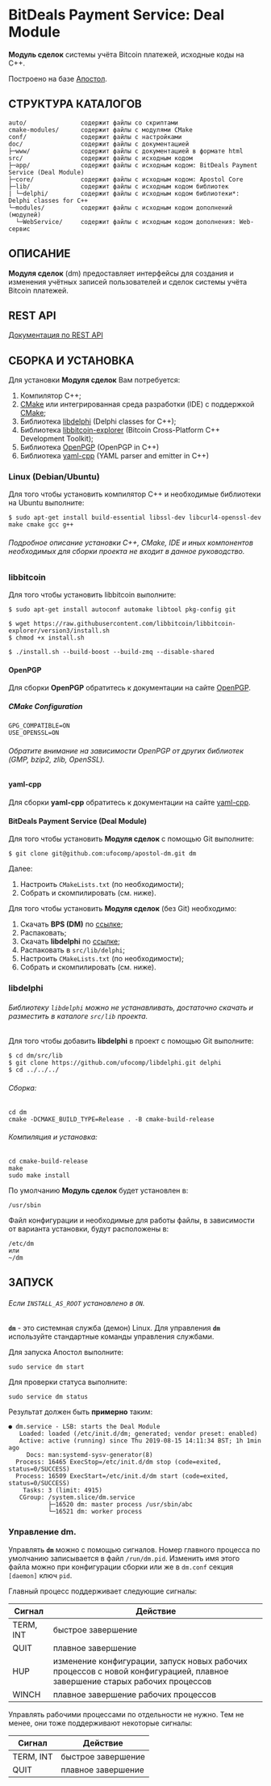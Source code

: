 # BitDeals Payment Service: Deal Module

**Модуль сделок** системы учёта Bitcoin платежей, исходные коды на C++.

Построено на базе [Апостол](https://github.com/ufocomp/apostol).

СТРУКТУРА КАТАЛОГОВ
-
    auto/               содержит файлы со скриптами
    cmake-modules/      содержит файлы с модулями CMake
    conf/               содержит файлы с настройками
    doc/                содержит файлы с документацией
    ├─www/              содержит файлы с документацией в формате html
    src/                содержит файлы с исходным кодом
    ├─app/              содержит файлы с исходным кодом: BitDeals Payment Service (Deal Module)
    ├─core/             содержит файлы с исходным кодом: Apostol Core
    ├─lib/              содержит файлы с исходным кодом библиотек
    | └─delphi/         содержит файлы с исходным кодом библиотеки*: Delphi classes for C++
    └─modules/          содержит файлы с исходным кодом дополнений (модулей)
      └─WebService/     содержит файлы с исходным кодом дополнения: Web-сервис

ОПИСАНИЕ
-

**Модуля сделок** (dm) предоставляет интерфейсы для создания и изменения учётных записей пользователей и сделок системы учёта Bitcoin платежей.

REST API
-

[Документация по REST API](./doc/REST-API-ru.md)

СБОРКА И УСТАНОВКА
-
Для установки **Модуля сделок** Вам потребуется:

1. Компилятор C++;
1. [CMake](https://cmake.org) или интегрированная среда разработки (IDE) с поддержкой [CMake](https://cmake.org);
1. Библиотека [libdelphi](https://github.com/ufocomp/libdelphi) (Delphi classes for C++);
1. Библиотека [libbitcoin-explorer](https://github.com/libbitcoin/libbitcoin-explorer/tree/version3) (Bitcoin Cross-Platform C++ Development Toolkit);
1. Библиотека [OpenPGP](https://github.com/calccrypto/OpenPGP) (OpenPGP in C++)
1. Библиотека [yaml-cpp](https://github.com/jbeder/yaml-cpp) (YAML parser and emitter in C++)

### Linux (Debian/Ubuntu)

Для того чтобы установить компилятор C++ и необходимые библиотеки на Ubuntu выполните:
~~~
$ sudo apt-get install build-essential libssl-dev libcurl4-openssl-dev make cmake gcc g++
~~~

###### Подробное описание установки C++, CMake, IDE и иных компонентов необходимых для сборки проекта не входит в данное руководство. 

### libbitcoin

Для того чтобы установить libbitcoin выполните:
~~~
$ sudo apt-get install autoconf automake libtool pkg-config git
~~~
~~~
$ wget https://raw.githubusercontent.com/libbitcoin/libbitcoin-explorer/version3/install.sh
$ chmod +x install.sh
~~~
~~~
$ ./install.sh --build-boost --build-zmq --disable-shared
~~~

#### OpenPGP

Для сборки **OpenPGP** обратитесь к документации на сайте [OpenPGP](https://github.com/calccrypto/OpenPGP).

##### CMake Configuration
~~~
GPG_COMPATIBLE=ON
USE_OPENSSL=ON
~~~

###### Обратите внимание на зависимости OpenPGP от других библиотек (GMP, bzip2, zlib, OpenSSL).

#### yaml-cpp

Для сборки **yaml-cpp** обратитесь к документации на сайте [yaml-cpp](https://github.com/jbeder/yaml-cpp).

#### BitDeals Payment Service (Deal Module)

Для того чтобы установить **Модуля сделок** с помощью Git выполните:
~~~
$ git clone git@github.com:ufocomp/apostol-dm.git dm
~~~
Далее:
1. Настроить `CMakeLists.txt` (по необходимости);
1. Собрать и скомпилировать (см. ниже).

Для того чтобы установить **Модуля сделок** (без Git) необходимо:

1. Скачать **BPS (DM)** по [ссылке](https://github.com/ufocomp/apostol-dm/archive/master.zip);
1. Распаковать;
1. Скачать **libdelphi** по [ссылке](https://github.com/ufocomp/libdelphi/archive/master.zip);
1. Распаковать в `src/lib/delphi`;
1. Настроить `CMakeLists.txt` (по необходимости);
1. Собрать и скомпилировать (см. ниже).

### libdelphi

###### Библиотеку `libdelphi` можно не устанавливать, достаточно скачать и разместить в каталоге `src/lib` проекта.

Для того чтобы добавить **libdelphi** в проект с помощью Git выполните:
~~~
$ cd dm/src/lib
$ git clone https://github.com/ufocomp/libdelphi.git delphi
$ cd ../../../
~~~

###### Сборка:
~~~
cd dm
cmake -DCMAKE_BUILD_TYPE=Release . -B cmake-build-release
~~~

###### Компиляция и установка:
~~~
cd cmake-build-release
make
sudo make install
~~~

По умолчанию **Модуль сделок** будет установлен в:
~~~
/usr/sbin
~~~

Файл конфигурации и необходимые для работы файлы, в зависимости от варианта установки, будут расположены в: 
~~~
/etc/dm
или
~/dm
~~~

ЗАПУСК 
-
###### Если `INSTALL_AS_ROOT` установлено в `ON`.

**`dm`** - это системная служба (демон) Linux. 
Для управления **`dm`** используйте стандартные команды управления службами.

Для запуска Апостол выполните:
~~~
sudo service dm start
~~~

Для проверки статуса выполните:
~~~
sudo service dm status
~~~

Результат должен быть **примерно** таким:
~~~
● dm.service - LSB: starts the Deal Module
   Loaded: loaded (/etc/init.d/dm; generated; vendor preset: enabled)
   Active: active (running) since Thu 2019-08-15 14:11:34 BST; 1h 1min ago
     Docs: man:systemd-sysv-generator(8)
  Process: 16465 ExecStop=/etc/init.d/dm stop (code=exited, status=0/SUCCESS)
  Process: 16509 ExecStart=/etc/init.d/dm start (code=exited, status=0/SUCCESS)
    Tasks: 3 (limit: 4915)
   CGroup: /system.slice/dm.service
           ├─16520 dm: master process /usr/sbin/abc
           └─16521 dm: worker process
~~~

### **Управление dm**.

Управлять **`dm`** можно с помощью сигналов.
Номер главного процесса по умолчанию записывается в файл `/run/dm.pid`. 
Изменить имя этого файла можно при конфигурации сборки или же в `dm.conf` секция `[daemon]` ключ `pid`. 

Главный процесс поддерживает следующие сигналы:

|Сигнал   |Действие          |
|---------|------------------|
|TERM, INT|быстрое завершение|
|QUIT     |плавное завершение|
|HUP	  |изменение конфигурации, запуск новых рабочих процессов с новой конфигурацией, плавное завершение старых рабочих процессов|
|WINCH    |плавное завершение рабочих процессов|	

Управлять рабочими процессами по отдельности не нужно. Тем не менее, они тоже поддерживают некоторые сигналы:

|Сигнал   |Действие          |
|---------|------------------|
|TERM, INT|быстрое завершение|
|QUIT	  |плавное завершение|
